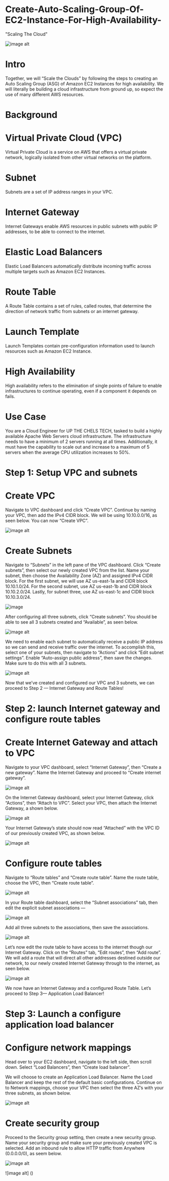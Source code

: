 # Create-Auto-Scaling-Group-Of-EC2-Instance-For-High-Availability-
"Scaling  The Cloud"

![image alt](https://github.com/Tatenda-Prince/Create-Auto-Scaling-Group-Of-EC2-Instance-For-High-Availability-/blob/fae73dd8e74ecebd45353dee9a642f4fc6a551b9/Images/ASG%20image.png)

# Intro 

Together, we will “Scale the Clouds” by following the steps to creating an Auto Scaling Group (ASG) of Amazon EC2 Instances for high availability. We will literally be building a cloud infrastructure from ground up, so expect the use of many different AWS resources.

# Background

# Virtual Private Cloud (VPC)

Virtual Private Cloud is a service on AWS that offers a virtual private network, logically isolated from other virtual networks on the platform.

# Subnet

Subnets are a set of IP address ranges in your VPC.

# Internet Gateway

Internet Gateways enable AWS resources in public subnets with public IP addresses, to be able to connect to the internet.

# Elastic Load Balancers

Elastic Load Balancers automatically distribute incoming traffic across multiple targets such as Amazon EC2 Instances.

# Route Table

A Route Table contains a set of rules, called routes, that determine the direction of network traffic from subnets or an internet gateway.

# Launch Template

Launch Templates contain pre-configuration information used to launch resources such as Amazon EC2 Instance.

# High Availability

High availability refers to the elimination of single points of failure to enable infrastructures to continue operating, even if a component it depends on fails.

# Use Case

You are a Cloud Engineer for UP THE CHELS TECH, tasked to build a highly available Apache Web Servers cloud infrastructure. The infrastructure needs to have a minimum of 2 servers running at all times. Additionally, it must have the capability to scale out and increase to a maximum of 5 servers when the average CPU utilization increases to 50%.


# Step 1: Setup VPC and subnets

# Create VPC

Navigate to VPC dashboard and click “Create VPC”. Continue by naming your VPC, then add the IPv4 CIDR block. We will be using 10.10.0.0/16, as seen below. You can now “Create VPC”.


![image alt](https://github.com/Tatenda-Prince/Create-Auto-Scaling-Group-Of-EC2-Instance-For-High-Availability-/blob/b43a747ce06afa9c6b11029ad65a6ef82cc5c0bc/Images/Screenshot%202024-12-23%20200843.png)


# Create Subnets

Navigate to “Subnets” in the left pane of the VPC dashboard. Click “Create subnets”, then select our newly created VPC from the list. Name your subnet, then choose the Availability Zone (AZ) and assigned IPv4 CIDR block. For the first subnet, we will use AZ us-east-1a and CIDR block 10.10.1.0/24. For the second subnet, use AZ us-east-1b and CIDR block 10.10.2.0/24. Lastly, for subnet three, use AZ us-east-1c and CIDR block 10.10.3.0/24.


![image](https://github.com/Tatenda-Prince/Create-Auto-Scaling-Group-Of-EC2-Instance-For-High-Availability-/blob/6243431bea3fed2b535b5b5eff8e88eebb5618af/Images/Screenshot%202024-12-23%20201543.png)


After configuring all three subnets, click “Create subnets”. You should be able to see all 3 subnets created and “Available”, as seen below.

![image alt](https://github.com/Tatenda-Prince/Create-Auto-Scaling-Group-Of-EC2-Instance-For-High-Availability-/blob/642d84c40f05590e01105566699d5131a4316cb3/Images/Screenshot%202024-12-25%20114630.png)


We need to enable each subnet to automatically receive a public IP address so we can send and receive traffic over the internet. To accomplish this, select one of your subnets, then navigate to “Actions” and click “Edit subnet settings”. Enable “Auto-assign public address”, then save the changes. Make sure to do this with all 3 subnets.


![image alt](https://github.com/Tatenda-Prince/Create-Auto-Scaling-Group-Of-EC2-Instance-For-High-Availability-/blob/a2d8ef6c1a8f7ccfbac713d1e39a8df5b2eb6e34/Images/Screenshot%202024-12-23%20201743.png)


Now that we’ve created and configured our VPC and 3 subnets, we can proceed to Step 2 — Internet Gateway and Route Tables!


# Step 2: launch Internet gateway and configure route tables

# Create Internet Gateway and attach to VPC

Navigate to your VPC dashboard, select “Internet Gateway”, then “Create a new gateway”. Name the Internet Gateway and proceed to “Create internet gateway”.


![image alt](https://github.com/Tatenda-Prince/Create-Auto-Scaling-Group-Of-EC2-Instance-For-High-Availability-/blob/853f8f7d1d5799cfe79a0a6dd0603962bee424c1/Images/Screenshot%202024-12-23%20201923.png)

On the Internet Gateway dashboard, select your Internet Gateway, click “Actions”, then “Attach to VPC”. Select your VPC, then attach the Internet Gateway, a shown below.

![image alt](https://github.com/Tatenda-Prince/Create-Auto-Scaling-Group-Of-EC2-Instance-For-High-Availability-/blob/ec11836c0a66e08fbb133760cf04f6dd2d3ba229/Images/Screenshot%202024-12-23%20202017.png)

Your Internet Gateway’s state should now read “Attached” with the VPC ID of our previously created VPC, as shown below.


![image alt](https://github.com/Tatenda-Prince/Create-Auto-Scaling-Group-Of-EC2-Instance-For-High-Availability-/blob/79a8408f3eb29870dee6d72f7078b8637cfb84ee/Images/Screenshot%202024-12-23%20202056.png)


# Configure route tables

Navigate to “Route tables” and “Create route table”. Name the route table, choose the VPC, then “Create route table”.

![image alt](https://github.com/Tatenda-Prince/Create-Auto-Scaling-Group-Of-EC2-Instance-For-High-Availability-/blob/436d24d44ebaa792a731527c8f3c83bbc6065437/Images/Screenshot%202024-12-23%20202257.png)

In your Route table dashboard, select the “Subnet associations” tab, then edit the explicit subnet associations —


![image alt](https://github.com/Tatenda-Prince/Create-Auto-Scaling-Group-Of-EC2-Instance-For-High-Availability-/blob/e45bb2491c2c2c3013718714e9ec8f8c2bbf2b9b/Images/Screenshot%202024-12-25%20120646.png)

Add all three subnets to the associations, then save the associations.


![image alt](https://github.com/Tatenda-Prince/Create-Auto-Scaling-Group-Of-EC2-Instance-For-High-Availability-/blob/c8f38c00c1927864a472e9eb75cb8a8985fe0ae6/Images/Screenshot%202024-12-23%20202535.png)

Let’s now edit the route table to have access to the internet though our Internet Gateway. Click on the “Routes” tab, “Edit routes”, then “Add route”. We will add a route that will direct all other addresses destined outside our network, to our newly created Internet Gateway through to the internet, as seen below.


![image alt](https://github.com/Tatenda-Prince/Create-Auto-Scaling-Group-Of-EC2-Instance-For-High-Availability-/blob/b72415f2f717ccfc16ee3f7a5d537f4cb67cf43b/Images/Screenshot%202024-12-23%20202753.png)

We now have an Internet Gateway and a configured Route Table. Let’s proceed to Step 3— Application Load Balancer!

# Step 3: Launch a configure application load balancer

# Configure network mappings

Head over to your EC2 dashboard, navigate to the left side, then scroll down. Select “Load Balancers”, then “Create load balancer”.

We will choose to create an Application Load Balancer. Name the Load Balancer and keep the rest of the default basic configurations. Continue on to Network mappings, choose your VPC then select the three AZ’s with your three subnets, as shown below.

![image alt](https://github.com/Tatenda-Prince/Create-Auto-Scaling-Group-Of-EC2-Instance-For-High-Availability-/blob/e869c452c76452ec12f750c531d839333bd9e260/Images/Screenshot%202024-12-23%20203259.png)


# Create security group

Proceed to the Security group setting, then create a new security group. Name your security group and make sure your previously created VPC is selected. Add an inbound rule to allow HTTP traffic from Anywhere (0.0.0.0/0), as seem below.


![image alt](https://github.com/Tatenda-Prince/Create-Auto-Scaling-Group-Of-EC2-Instance-For-High-Availability-/blob/6140669c31f0c035049ba36d481af88257369a2e/Images/Screenshot%202024-12-23%20203511.png)


![image alt] ()
















